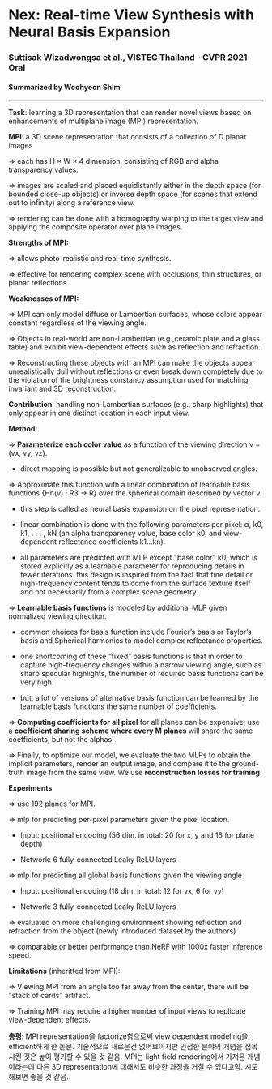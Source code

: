 # Nex: Real-time View Synthesis with Neural Basis Expansion 
### Suttisak Wizadwongsa et al., VISTEC Thailand - CVPR 2021 Oral
#### Summarized by Woohyeon Shim
---

**Task**: learning a 3D representation that can render novel views based on enhancements of multiplane image (MPI) representation.
	
	
	
**MPI**: a 3D scene representation that consists of a collection of D planar images

	
⇒ each has H × W × 4 dimension, consisting of RGB and alpha transparency values.

	
⇒ images are scaled and placed equidistantly either in the depth space (for bounded close-up objects) or inverse depth space (for scenes that extend out to infinity) along a reference view.

	
⇒ rendering can be done with a homography warping to the target view and applying the composite operator over plane images.
	
	
	
**Strengths of MPI:**

	
⇒ allows photo-realistic and real-time synthesis.

	
⇒ effective for rendering complex scene with occlusions, thin structures, or planar reflections.
	
	
	
**Weaknesses of MPI:**
	
⇒ MPI can only model diffuse or Lambertian surfaces, whose colors appear constant regardless of the viewing angle.

	
⇒ Objects in real-world are non-Lambertian (e.g.,ceramic plate and a glass table) and exhibit view-dependent effects such as reflection and refraction.

	
⇒ Reconstructing these objects with an MPI can make the objects appear unrealistically dull without reflections or even break down completely due to the violation of the brightness constancy assumption used for matching invariant and 3D reconstruction.
	
	
	
**Contribution**: handling non-Lambertian surfaces (e.g., sharp highlights) that only appear in one distinct location in each input view.
	
	
	
**Method**:

	
⇒ **Parameterize each color value** as a function of the viewing direction v = (vx, vy, vz).
* direct mapping is possible but not generalizable to unobserved angles.
	

	
⇒ Approximate this function with a linear combination of learnable basis functions {Hn(v) : R3 → R} over the spherical domain described by vector v.
* this step is called as neural basis expansion on the pixel representation.
		
* linear combination is done with the following parameters per pixel: α, k0, k1, . . . , kN (an alpha transparency value, base color k0, and view-dependent reflectance coefficients k1...kn).
		
* all parameters are predicted with MLP except "base color" k0, which is stored explicitly as a learnable parameter for reproducing details in fewer iterations. this design is inspired from the fact that fine detail or high-frequency content tends to come from the surface texture itself and not necessarily from a complex scene geometry.
	

	
⇒ **Learnable basis functions** is modeled by additional MLP given normalized viewing direction.

* common choices for basis function include Fourier’s basis or Taylor’s basis and Spherical harmonics to model complex reflectance properties.
		
* one shortcoming of these “fixed” basis functions is that in order to capture high-frequency changes within a narrow viewing angle, such as sharp specular highlights, the number of required basis functions can be very high.
		
* but, a lot of versions of alternative basis function can be learned by the learnable basis functions the same number of coefficients.
	

	
⇒ **Computing coefficients for all pixel** for all planes can be expensive; use a **coefficient sharing scheme where every M planes** will share the same coefficients, but not the alphas.

	
⇒ Finally, to optimize our model, we evaluate the two MLPs to obtain the implicit parameters, render an output image, and compare it to the ground-truth image from the same view. We use **reconstruction losses for training.**
	
	
	
**Experiments**

	
⇒ use 192 planes for MPI.

	
⇒ mlp for predicting per-pixel parameters given the pixel location.
	
* Input: positional encoding (56 dim. in total: 20 for x, y and 16 for plane depth)
		
* Network: 6 fully-connected Leaky ReLU layers
	

	
⇒ mlp for predicting all global basis functions given the viewing angle

	

		
* Input: positional encoding (18 dim. in total: 12 for vx, 6 for vy)
		
* Network: 3 fully-connected Leaky ReLU layers
	

	
⇒ evaluated on more challenging environment showing reflection and refraction from the object (newly introduced dataset by the authors)

	
⇒ comparable or better performance than NeRF with 1000x faster inference speed.
	
	
	
**Limitations** (inheritted from MPI):

	
⇒ Viewing MPI from an angle too far away from the center, there will be "stack of cards" artifact.

	
⇒ Training MPI may require a higher number of input views to replicate view-dependent effects.
	
	
	
**총평**: MPI representation을 factorize함으로써 view dependent modeling을 efficient하게 한 논문. 기술적으로 새로운건 없어보이지만 인접한 분야의 개념을 접목시킨 것은 높이 평가할 수 있을 것 같음. MPI는 light field rendering에서 가져온 개념이라는데 다른 3D representation에 대해서도 비슷한 과정을 거칠 수 있다고함. 시도해보면 좋을 것 같음.